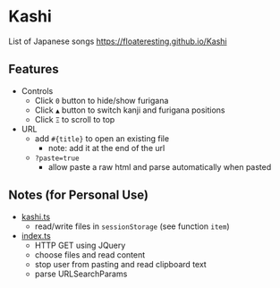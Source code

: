 <style>code{font-family: monospace}</style>

# Kashi
List of Japanese songs
https://floateresting.github.io/Kashi

## Features
- Controls
    - Click `0` button to hide/show furigana
    - Click `▲` button to switch kanji and furigana positions
    - Click `Ξ` to scroll to top
- URL
    - add `#{title}` to open an existing file
        - note: add it at the end of the url
    - `?paste=true`
        - allow paste a raw html and parse automatically when pasted  

## Notes (for Personal Use)
- [kashi.ts](/src/scripts/kashi.ts)
    - read/write files in `sessionStorage` (see function `item`)
- [index.ts](/src/scripts/index.ts)
    - HTTP GET using JQuery
    - choose files and read content
    - stop user from pasting and read clipboard text
    - parse URLSearchParams
